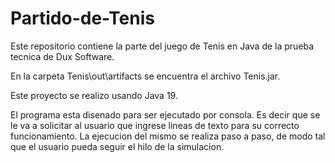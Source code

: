# Partido-de-Tenis
Este repositorio contiene la parte del juego de Tenis en Java de la prueba tecnica de Dux Software.

En la carpeta Tenis\out\artifacts se encuentra el archivo Tenis.jar.

Este proyecto se realizo usando Java 19.

El programa esta disenado para ser ejecutado por consola. Es decir que se le va a solicitar al usuario que ingrese lineas de texto para su correcto funcionamiento. La ejecucion del mismo se realiza paso a paso, de modo tal que el usuario pueda seguir el hilo de la simulacion.
